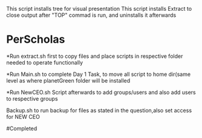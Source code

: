 This script installs tree for visual presentation
This script installs Extract to close output after "TOP" commad is run, and uninstalls it afterwards


# PerScholas
*Run extract.sh first to copy files and place scripts in respective folder needed to operate functionally

*Run Main.sh to complete Day 1 Task,  to move all script to home dir(same level as where planetGreen folder will be installed

*Run NewCEO.sh Script afterwards to add groups/users and also add users to respective groups

Backup.sh to run backup for files as stated in the question,also set access for NEW CEO

#Completed
